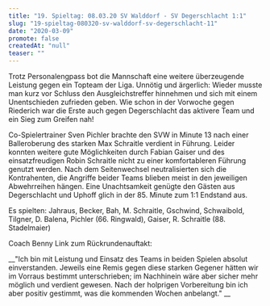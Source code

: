 ```yaml
---
title: "19. Spieltag: 08.03.20 SV Walddorf - SV Degerschlacht 1:1"
slug: "19-spieltag-080320-sv-walddorf-sv-degerschlacht-11"
date: "2020-03-09"
promote: false
createdAt: "null"
teaser: ""
---
```

Trotz Personalengpass bot die Mannschaft eine weitere überzeugende Leistung gegen ein Topteam der Liga. Unnötig und ärgerlich: Wieder musste man kurz vor Schluss den Ausgleichstreffer hinnehmen und sich mit einem Unentschieden zufrieden geben. Wie schon in der Vorwoche gegen Riederich war die Erste auch gegen Degerschlacht das aktivere Team und ein Sieg zum Greifen nah!


Co-Spielertrainer Sven Pichler brachte den SVW in Minute 13 nach einer Balleroberung des starken Max Schraitle verdient in Führung. Leider konnten weitere gute Möglichkeiten durch Fabian Gaiser und des einsatzfreudigen Robin Schraitle nicht zu einer komfortableren Führung genutzt werden. Nach dem Seitenwechsel neutralisierten sich die Kontrahenten, die Angriffe beider Teams blieben meist in den jeweiligen Abwehrreihen hängen. Eine Unachtsamkeit genügte den Gästen aus Degerschlacht und Uphoff glich in der 85. Minute zum 1:1 Endstand aus.


Es spielten: Jahraus, Becker, Bah, M. Schraitle, Gschwind, Schwaibold, Tilgner, D. Balena, Pichler (66. Ringwald), Gaiser, R. Schraitle (88. Stadelmaier)


Coach Benny Link zum Rückrundenauftakt:


 __"Ich bin mit Leistung und Einsatz des Teams in beiden Spielen absolut einverstanden. Jeweils eine Remis gegen diese starken Gegener hätten wir im Vorraus bestimmt unterschrieben; im Nachhinein wäre aber sicher mehr möglich und verdient gewesen. Nach der holprigen Vorbereitung bin ich aber positiv gestimmt, was die kommenden Wochen anbelangt." __

